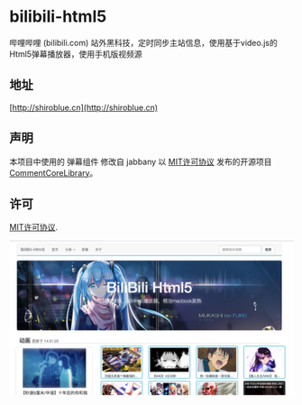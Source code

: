 # bilibili-html5

哔哩哔哩 (bilibili.com) 站外黑科技，定时同步主站信息，使用基于video.js的Html5弹幕播放器，使用手机版视频源

## 地址

[http://shiroblue.cn](http://shiroblue.cn)

## 声明

本项目中使用的 弹幕组件 修改自 jabbany 以 [MIT许可协议](http://www.opensource.org/licenses/mit-license.php) 发布的开源项目 [CommentCoreLibrary](https://github.com/jabbany/CommentCoreLibrary)。

## 许可
[MIT许可协议](http://www.opensource.org/licenses/mit-license.php).


![screen](screen.png)